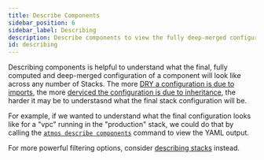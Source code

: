 ```yaml
---
title: Describe Components
sidebar_position: 6
sidebar_label: Describing
description: Describe components to view the fully deep-merged configuration
id: describing
---
```


Describing components is helpful to understand what the final, fully computed and deep-merged configuration of a component will look like across any number of Stacks. The more [DRY a configuration is due to imports](core-concepts/stacks/imports), the more [derviced the configuration is due to inheritance](/core-concepts/component/inheritance), the harder it may be to understasnd what the final stack configuration will be. 


For example, if we wanted to understand what the final configuration looks like for a "vpc" running in the "production" stack, we could do that by calling the [`atmos describe components`](/cli/commands/describe/component) command to view the YAML output.

For more powerful filtering options, consider [describing stacks](/core-concepts/stacks/describing) instead.
